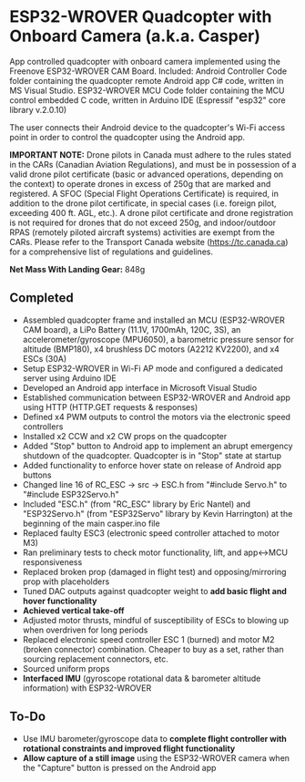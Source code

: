 ESP32-WROVER Quadcopter with Onboard Camera (a.k.a. Casper)
==============================================================================================================================================================================

App controlled quadcopter with onboard camera implemented using the Freenove ESP32-WROVER CAM Board.
Included:
Android Controller Code folder containing the quadcopter remote Android app C# code, written in MS Visual Studio.
ESP32-WROVER MCU Code folder containing the MCU control embedded C code, written in Arduino IDE (Espressif "esp32" core library v.2.0.10)

The user connects their Android device to the quadcopter's Wi-Fi access point in order to control the quadcopter using the Android app.

**IMPORTANT NOTE:** Drone pilots in Canada must adhere to the rules stated in the CARs (Canadian Aviation Regulations), and must be in possession of a valid drone pilot certificate (basic or advanced operations, depending on the context) to operate drones in excess of 250g that are marked and registered. A SFOC (Special Flight Operations Certificate) is required, in addition to the drone pilot certificate, in special cases (i.e. foreign pilot, exceeding 400 ft. AGL, etc.). A drone pilot certificate and drone registration is not required for drones that do not exceed 250g, and indoor/outdoor RPAS (remotely piloted aircraft systems) activities are exempt from the CARs. Please refer to the Transport Canada website (https://tc.canada.ca) for a comprehensive list of regulations and guidelines.

**Net Mass With Landing Gear:** 848g

Completed
------------------------------------------------------------------------------------------------------------------------------------------------------------------------------
- Assembled quadcopter frame and installed an MCU (ESP32-WROVER CAM board), a LiPo Battery (11.1V, 1700mAh, 120C, 3S), an accelerometer/gyroscope (MPU6050), a barometric pressure sensor for altitude (BMP180), x4 brushless DC motors (A2212 KV2200), and x4 ESCs (30A)
- Setup ESP32-WROVER in Wi-Fi AP mode and configured a dedicated server using Arduino IDE
- Developed an Android app interface in Microsoft Visual Studio
- Established communication between ESP32-WROVER and Android app using HTTP (HTTP.GET requests & responses)
- Defined x4 PWM outputs to control the motors via the electronic speed controllers
- Installed x2 CCW and x2 CW props on the quadcopter
- Added "Stop" button to Android app to implement an abrupt emergency shutdown of the quadcopter. Quadcopter is in "Stop" state at startup
- Added functionality to enforce hover state on release of Android app buttons
- Changed line 16 of RC_ESC -> src -> ESC.h from "#include Servo.h" to "#include ESP32Servo.h"
- Included "ESC.h" (from "RC_ESC" library by Eric Nantel) and "ESP32Servo.h" (from "ESP32Servo" library by Kevin Harrington) at the beginning of the main casper.ino file
- Replaced faulty ESC3 (electronic speed controller attached to motor M3)
- Ran preliminary tests to check motor functionality, lift, and app<->MCU responsiveness
- Replaced broken prop (damaged in flight test) and opposing/mirroring prop with placeholders
- Tuned DAC outputs against quadcopter weight to **add basic flight and hover functionality**
- **Achieved vertical take-off**
- Adjusted motor thrusts, mindful of susceptibility of ESCs to blowing up when overdriven for long periods
- Replaced electronic speed controller ESC 1 (burned) and motor M2 (broken connector) combination. Cheaper to buy as a set, rather than sourcing replacement connectors, etc.
- Sourced uniform props
- **Interfaced IMU** (gyroscope rotational data & barometer altitude information) with ESP32-WROVER

To-Do
------------------------------------------------------------------------------------------------------------------------------------------------------------------------------
- Use IMU barometer/gyroscope data to **complete flight controller with rotational constraints and improved flight functionality**
- **Allow capture of a still image** using the ESP32-WROVER camera when the "Capture" button is pressed on the Android app
